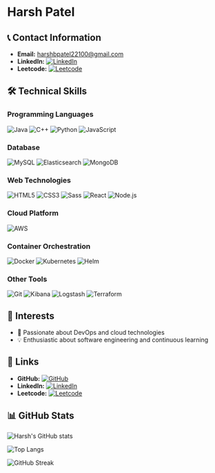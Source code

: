# Harsh Patel

## 📞 Contact Information

- **Email:** harshbpatel22100@gmail.com
- **LinkedIn:** [![LinkedIn](https://img.shields.io/badge/LinkedIn-blue?style=flat-square&logo=linkedin)](https://www.linkedin.com/in/harshhk/)
- **Leetcode:** [![Leetcode](https://img.shields.io/badge/Leetcode-orange?style=flat-square&logo=leetcode)](https://leetcode.com/hbp227/)

## 🛠 Technical Skills

### Programming Languages
![Java](https://img.shields.io/badge/Java-%23ED8B00.svg?style=for-the-badge&logo=java&logoColor=white)
![C++](https://img.shields.io/badge/C++-%2300599C.svg?style=for-the-badge&logo=c%2B%2B&logoColor=white)
![Python](https://img.shields.io/badge/Python-%2314354C.svg?style=for-the-badge&logo=python&logoColor=white)
![JavaScript](https://img.shields.io/badge/JavaScript-%23F7DF1E.svg?style=for-the-badge&logo=javascript&logoColor=black)

### Database
![MySQL](https://img.shields.io/badge/MySQL-%2300f.svg?style=for-the-badge&logo=mysql&logoColor=white)
![Elasticsearch](https://img.shields.io/badge/Elasticsearch-005571?style=for-the-badge&logo=elasticsearch)
![MongoDB](https://img.shields.io/badge/MongoDB-%2347A248.svg?style=for-the-badge&logo=mongodb&logoColor=white)

### Web Technologies
![HTML5](https://img.shields.io/badge/HTML5-%23E34F26.svg?style=for-the-badge&logo=html5&logoColor=white)
![CSS3](https://img.shields.io/badge/CSS3-%231572B6.svg?style=for-the-badge&logo=css3&logoColor=white)
![Sass](https://img.shields.io/badge/Sass-%23CC6699.svg?style=for-the-badge&logo=sass&logoColor=white)
![React](https://img.shields.io/badge/React-%2320232a.svg?style=for-the-badge&logo=react&logoColor=%2361DAFB)
![Node.js](https://img.shields.io/badge/Node.js-%23339933.svg?style=for-the-badge&logo=nodedotjs&logoColor=white)

### Cloud Platform
![AWS](https://img.shields.io/badge/AWS-%23FF9900.svg?style=for-the-badge&logo=amazon-aws&logoColor=white)

### Container Orchestration
![Docker](https://img.shields.io/badge/Docker-%230db7ed.svg?style=for-the-badge&logo=docker&logoColor=white)
![Kubernetes](https://img.shields.io/badge/Kubernetes-%23326ce5.svg?style=for-the-badge&logo=kubernetes&logoColor=white)
![Helm](https://img.shields.io/badge/Helm-%230F1689.svg?style=for-the-badge&logo=helm&logoColor=white)

### Other Tools
![Git](https://img.shields.io/badge/Git-%23F05033.svg?style=for-the-badge&logo=git&logoColor=white)
![Kibana](https://img.shields.io/badge/Kibana-005571?style=for-the-badge&logo=kibana)
![Logstash](https://img.shields.io/badge/Logstash-005571?style=for-the-badge&logo=logstash)
![Terraform](https://img.shields.io/badge/Terraform-%235835CC.svg?style=for-the-badge&logo=terraform&logoColor=white)

## 🎯 Interests

- 🚀 Passionate about DevOps and cloud technologies
- 💡 Enthusiastic about software engineering and continuous learning

## 🔗 Links

- **GitHub:** [![GitHub](https://img.shields.io/badge/GitHub-%2312100E.svg?style=for-the-badge&logo=github&logoColor=white)](https://github.com/your-github-username)
- **LinkedIn:** [![LinkedIn](https://img.shields.io/badge/LinkedIn-blue?style=for-the-badge&logo=linkedin)](https://www.linkedin.com/in/harshhk/)
- **Leetcode:** [![Leetcode](https://img.shields.io/badge/Leetcode-orange?style=for-the-badge&logo=leetcode)](https://leetcode.com/hbp227/)

## 📊 GitHub Stats

![Harsh's GitHub stats](https://github-readme-stats.vercel.app/api?username=your-github-username&show_icons=true&theme=radical)

![Top Langs](https://github-readme-stats.vercel.app/api/top-langs/?username=your-github-username&layout=compact&theme=radical)

![GitHub Streak](https://github-readme-streak-stats.herokuapp.com/?user=your-github-username&theme=radical)
